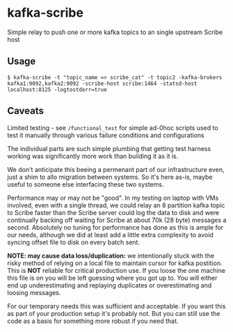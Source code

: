 # kafka-scribe
Simple relay to push one or more kafka topics to an single upstream Scribe host

## Usage

```
$ kafka-scribe -t "topic_name => scribe_cat" -t topic2 -kafka-brokers kafka1:9092,kafka2:9092 -scribe-host scribe:1464 -statsd-host localhost:8125 -logtostderr=true
```

## Caveats

Limited testing - see `/functional_test` for simple ad-0hoc scripts used to test it manually through various failure conditions and configurations

The individual parts are such simple plumbing that getting test harness working was significantly more work than building it as it is.

We don't anticipate this beeing a permenant part of our infrastructure even, just a shim to allo migration between systems. So it's here as-is, maybe useful to someone else interfacing these two systems.

Performance may or may not be "good". In my testing on laptop with VMs involved, even with a single thread, we could relay an 8 partition kafka topic to Scribe faster than the Scribe server could log the data to disk and were continually backing off waiting for Scribe at about 70k (28 byte) messages a second. Absolutely no tuning for performance has done as this is ample for our needs, although we did at least add a little extra complexity to avoid syncing offset file to disk on every batch sent.

**NOTE: may cause data loss/duplication:** we intentionally stuck with the risky method of relying on a local file to maintain cursor for kafka postition. This is **NOT** reliable for critical production use. If you loose the one machine this file is on you will be left guessing where you got up to. You will either end up underestimating and replaying duplicates or overestimating and loosing messages.

For our temporary needs this was sufficient and acceptable. If you want this as part of your production setup it's probably not. But you can still use the code as a basis for something more robust if you need that.
